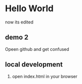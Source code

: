 # Hello World

now its edited

## demo 2
Opeen github and get confused

## local development 
1. open index.html in your browser
